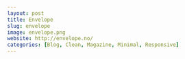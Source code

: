 ```yaml
---
layout: post
title: Envelope
slug: envelope
image: envelope.png
website: http://envelope.no/
categories: [Blog, Clean, Magazine, Minimal, Responsive]
---
```

